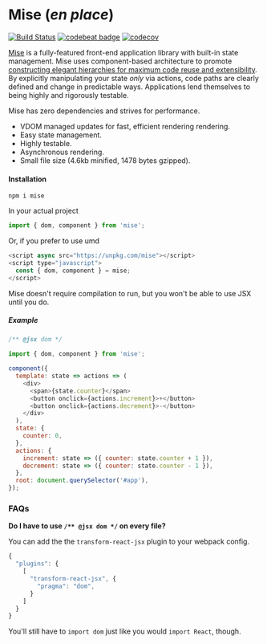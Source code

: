 # Mise (_en place_)

[![Build Status](https://travis-ci.org/blueseph/mise.svg?branch=develop)](https://travis-ci.org/blueseph/mise) [![codebeat badge](https://codebeat.co/badges/e3012ee9-f823-423a-a40b-ca759768952c)](https://codebeat.co/projects/github-com-blueseph-mise-develop) [![codecov](https://codecov.io/gh/blueseph/mise/branch/develop/graph/badge.svg)](https://codecov.io/gh/blueseph/mise)



[Mise](https://en.wikipedia.org/wiki/Mise_en_place) is a fully-featured front-end application library with built-in state management. Mise uses component-based architecture to promote [constructing elegant hierarchies for maximum code reuse and extensibility](http://siliconvalleyism.com/silicon-valley-quote.php?id=206). By explicitly manipulating your state _only_ via actions, code paths are clearly defined and change in predictable ways. Applications lend themselves to being highly and rigorously testable.

Mise has zero dependencies and strives for performance.

* VDOM managed updates for fast, efficient rendering rendering.
* Easy state management.
* Highly testable.
* Asynchronous rendering.
* Small file size (4.6kb minified, 1478 bytes gzipped).

#### Installation
```
npm i mise
```

In your actual project

```javascript
import { dom, component } from 'mise';
```

Or, if you prefer to use umd

```javascript
<script async src="https://unpkg.com/mise"></script>
<script type="javascript">
  const { dom, component } = mise;
</script>
```

Mise doesn't require compilation to run, but you won't be able to use JSX until you do.

##### Example
```javascript
/** @jsx dom */

import { dom, component } from 'mise';

component({
  template: state => actions => (
    <div>
      <span>{state.counter}</span>
      <button onclick={actions.increment}>+</button>
      <button onclick={actions.decrement}>-</button>
    </div>
  ),
  state: {
    counter: 0,
  },
  actions: {
    increment: state => ({ counter: state.counter + 1 }),
    decrement: state => ({ counter: state.counter - 1 }),
  },
  root: document.querySelector('#app'),
});
```

### FAQs

**Do I have to use `/** @jsx dom */` on every file?**

You can add the the `transform-react-jsx` plugin to your webpack config.

```javascript
{
  "plugins": {
    [
      "transform-react-jsx", {
        "pragma": "dom",
      }
    ]
  }
}
```

You'll still have to `import dom` just like you would `import React`, though.
